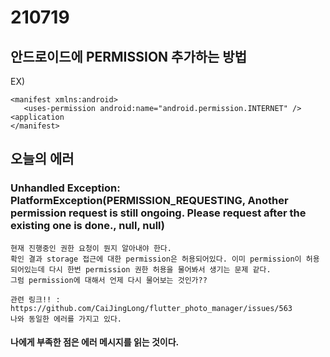 # 210719
## 안드로이드에 PERMISSION 추가하는 방법
EX)
   
    <manifest xmlns:android>
       <uses-permission android:name="android.permission.INTERNET" />
    <application 
    </manifest>


## 오늘의 에러
### Unhandled Exception: PlatformException(PERMISSION_REQUESTING, Another permission request is still ongoing. Please request after the existing one is done., null, null)
    현재 진행중인 권한 요청이 뭔지 알아내야 한다.
    확인 결과 storage 접근에 대한 permission은 허용되어있다. 이미 permission이 허용되어있는데 다시 한번 permission 권한 허용을 물어봐서 생기는 문제 같다.
    그럼 permission에 대해서 언제 다시 물어보는 것인가??
    
    관련 링크!! : https://github.com/CaiJingLong/flutter_photo_manager/issues/563
    나와 동일한 에러를 가지고 있다.
#### 나에게 부족한 점은 에러 메시지를 읽는 것이다.
